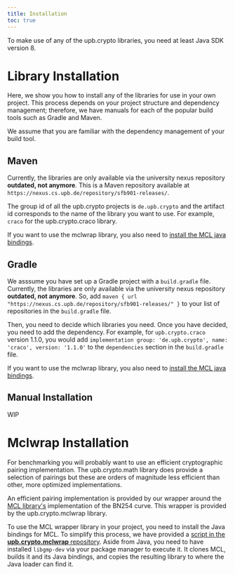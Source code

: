 ```yaml
---
title: Installation
toc: true
---
```


To make use of any of the upb.crypto libraries, you need at least Java SDK version 8.

# Library Installation

Here, we show you how to install any of the libraries for use in your own project. 
This process depends on your project structure and dependency management; therefore, we have manuals for each of the popular build tools such as Gradle and Maven. 

We assume that you are familiar with the dependency management of your build tool.

## Maven
Currently, the libraries are only available via the university nexus repository **outdated, not anymore**. 
This is a Maven repository available at `https://nexus.cs.upb.de/repository/sfb901-releases/`.

The group id of all the upb.crypto projects is `de.upb.crypto` and the artifact id corresponds to the name of the library you want to use. 
For example, `craco` for the upb.crypto.craco library.

If you want to use the mclwrap library, you also need to [install the MCL java bindings](#mclwrap-installation).

## Gradle

We asssume you have set up a Gradle project with a `build.gradle` file.
Currently, the libraries are only available via the university nexus repository **outdated, not anymore**. 
So, add `maven { url "https://nexus.cs.upb.de/repository/sfb901-releases/" }` to your list of
repositories in the `build.gradle` file.

Then, you need to decide which libraries you need. Once you have decided, you need to add the dependency.
For example, for `upb.crypto.craco` version 1.1.0, you would add `implementation group: 'de.upb.crypto', name: 'craco', version: '1.1.0'`
to the `dependencies` section in the `build.gradle` file.

If you want to use the mclwrap library, you also need to [install the MCL java bindings](#mclwrap-installation).

## Manual Installation

WIP

# Mclwrap Installation

For benchmarking you will probably want to use an efficient cryptographic pairing implementation. 
The upb.crypto.math library does provide a selection of pairings but these are orders of magnitude less efficient than other, more optimized implementations.

An efficient pairing implementation is provided by our wrapper around the [MCL library's](https://github.com/herumi/mcl) implementation of the BN254 curve. 
This wrapper is provided by the upb.crypto.mclwrap library. 

To use the MCL wrapper library in your project, you need to install the Java bindings for MCL.
To simplify this process, we have provided a [script in the **upb.crypto.mclwrap** repository](https://github.com/upbcuk/upb.crypto.mclwrap/blob/master/install_mcl.sh). 
Aside from Java, you need to have installed ``libgmp-dev`` via your package manager to execute it. 
It clones MCL, builds it and its Java bindings, and copies the resulting library to where the Java loader can find it.
